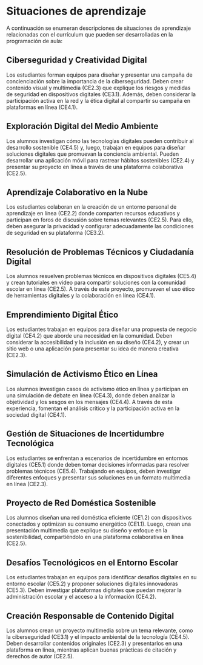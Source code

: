 # Situaciones de aprendizaje

A continuación se enumeran descripciones de situaciones de aprendizaje relacionadas con el currículum que pueden ser desarrolladas en la programación de aula:

## Ciberseguridad y Creatividad Digital
Los estudiantes forman equipos para diseñar y presentar una campaña de concienciación sobre la importancia de la ciberseguridad. Deben crear contenido visual y multimedia (CE2.3) que explique los riesgos y medidas de seguridad en dispositivos digitales (CE3.1). Además, deben considerar la participación activa en la red y la ética digital al compartir su campaña en plataformas en línea (CE4.1).

## Exploración Digital del Medio Ambiente
Los alumnos investigan cómo las tecnologías digitales pueden contribuir al desarrollo sostenible (CE4.5) y, luego, trabajan en equipos para diseñar soluciones digitales que promuevan la conciencia ambiental. Pueden desarrollar una aplicación móvil para rastrear hábitos sostenibles (CE2.4) y presentar su proyecto en línea a través de una plataforma colaborativa (CE2.5).

## Aprendizaje Colaborativo en la Nube
Los estudiantes colaboran en la creación de un entorno personal de aprendizaje en línea (CE2.2) donde comparten recursos educativos y participan en foros de discusión sobre temas relevantes (CE2.5). Para ello, deben asegurar la privacidad y configurar adecuadamente las condiciones de seguridad en su plataforma (CE3.2).

## Resolución de Problemas Técnicos y Ciudadanía Digital
Los alumnos resuelven problemas técnicos en dispositivos digitales (CE5.4) y crean tutoriales en video para compartir soluciones con la comunidad escolar en línea (CE2.5). A través de este proyecto, promueven el uso ético de herramientas digitales y la colaboración en línea (CE4.1).

## Emprendimiento Digital Ético
Los estudiantes trabajan en equipos para diseñar una propuesta de negocio digital (CE4.2) que aborde una necesidad en la comunidad. Deben considerar la accesibilidad y la inclusión en su diseño (CE4.2), y crear un sitio web o una aplicación para presentar su idea de manera creativa (CE2.3).

## Simulación de Activismo Ético en Línea
Los alumnos investigan casos de activismo ético en línea y participan en una simulación de debate en línea (CE4.3), donde deben analizar la objetividad y los sesgos en los mensajes (CE4.4). A través de esta experiencia, fomentan el análisis crítico y la participación activa en la sociedad digital (CE4.1).

## Gestión de Situaciones de Incertidumbre Tecnológica
Los estudiantes se enfrentan a escenarios de incertidumbre en entornos digitales (CE5.1) donde deben tomar decisiones informadas para resolver problemas técnicos (CE5.4). Trabajando en equipos, deben investigar diferentes enfoques y presentar sus soluciones en un formato multimedia en línea (CE2.3).

## Proyecto de Red Doméstica Sostenible
Los alumnos diseñan una red doméstica eficiente (CE1.2) con dispositivos conectados y optimizan su consumo energético (CE1.1). Luego, crean una presentación multimedia que explique su diseño y enfoque en la sostenibilidad, compartiéndolo en una plataforma colaborativa en línea (CE2.5).

## Desafíos Tecnológicos en el Entorno Escolar
Los estudiantes trabajan en equipos para identificar desafíos digitales en su entorno escolar (CE5.2) y proponer soluciones digitales innovadoras (CE5.3). Deben investigar plataformas digitales que puedan mejorar la administración escolar y el acceso a la información (CE4.2).

## Creación Responsable de Contenido Digital
Los alumnos crean un proyecto multimedia sobre un tema relevante, como la ciberseguridad (CE3.1) y el impacto ambiental de la tecnología (CE4.5). Deben desarrollar contenidos originales (CE2.3) y presentarlos en una plataforma en línea, mientras aplican buenas prácticas de citación y derechos de autor (CE2.5).
